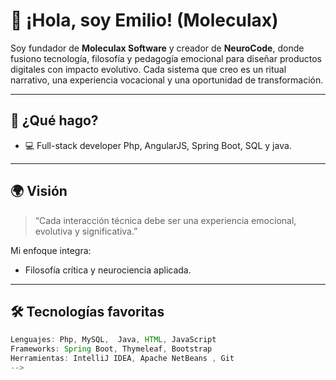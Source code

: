 # 👋 ¡Hola, soy Emilio! (Moleculax)

Soy fundador de **Moleculax Software** y creador de **NeuroCode**, donde fusiono tecnología, filosofía y pedagogía emocional para diseñar productos digitales con impacto evolutivo. Cada sistema que creo es un ritual narrativo, una experiencia vocacional y una oportunidad de transformación.

---

## 🧠 ¿Qué hago?


- 💻 Full-stack developer Php, AngularJS, Spring Boot, SQL y java.


---

## 🌍 Visión

> “Cada interacción técnica debe ser una experiencia emocional, evolutiva y significativa.”

Mi enfoque integra:
- Filosofía crítica y neurociencia aplicada.

---

## 🛠️ Tecnologías favoritas

```java
Lenguajes: Php, MySQL,  Java, HTML, JavaScript
Frameworks: Spring Boot, Thymeleaf, Bootstrap
Herramientas: IntelliJ IDEA, Apache NetBeans , Git
-->
